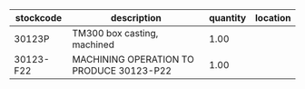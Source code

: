 |stockcode|description|quantity|location|
|---------|-----------|--------|--------|
|30123P|TM300 box casting, machined|1.00||
|30123-F22|MACHINING OPERATION TO PRODUCE 30123-P22|1.00||

